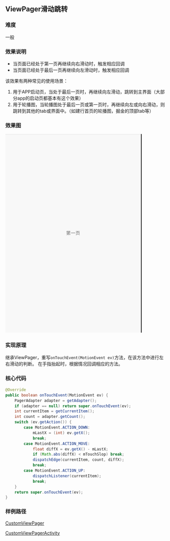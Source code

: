 ## ViewPager滑动跳转

### 难度
一般

### 效果说明
- 当页面已经处于第一页再继续向右滑动时，触发相应回调
- 当页面已经处于最后一页再继续向左滑动时，触发相应回调

该效果有两种常见的使用场景：
1. 用于APP启动页，当处于最后一页时，再继续向左滑动，跳转到主界面（大部分app的启动页都基本有这个效果）
2. 用于轮播图，当轮播图处于最后一页或第一页时，再继续向左或向右滑动，则跳转到其他的tab或界面中。（如建行首页的轮播图，掘金的顶部tab等）

### 效果图
![效果图](https://github.com/qiangxi/PopularEffect/blob/master/gif/GIF004.gif?raw=true)

### 实现原理
继承ViewPager，重写`onTouchEvent(MotionEvent ev)`方法，在该方法中进行左右滑动的判断。
在手指抬起时，根据情况回调相应的方法。

### 核心代码
```java
@Override
public boolean onTouchEvent(MotionEvent ev) {
    PagerAdapter adapter = getAdapter();
    if (adapter == null) return super.onTouchEvent(ev);
    int currentItem = getCurrentItem();
    int count = adapter.getCount();
    switch (ev.getAction()) {
        case MotionEvent.ACTION_DOWN:
            mLastX = (int) ev.getX();
            break;
        case MotionEvent.ACTION_MOVE:
            float diffX = ev.getX() - mLastX;
            if (Math.abs(diffX) < mTouchSlop) break;
            dispatchEdge(currentItem, count, diffX);
            break;
        case MotionEvent.ACTION_UP:
            dispatchListener(currentItem);
            break;
    }
    return super.onTouchEvent(ev);
}
```

### 样例路径
[CustomViewPager](https://github.com/qiangxi/PopularEffect/blob/master/app/src/main/java/com/qiangxi/populareffect/view/CustomViewPager.java)

[CustomViewPagerActivity](https://github.com/qiangxi/PopularEffect/blob/master/app/src/main/java/com/qiangxi/populareffect/activity/viewpager/CustomViewPagerActivity.java)